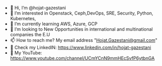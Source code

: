 - 👋 Hi, I’m @hojat-gazestani
- 👀 I’m interested in Openstack, Ceph,DevOps, SRE, Security, Python, Kubernetes,  
- 🌱 I’m currently learning AWS, Azure, GCP
- 💞️ I’m looking to New Opportunities in international and multinational companies the E.U
- 📫 How to reach me? My email address "Hojat.Gazestani@gmail.com"
- 💢 Check my LinkedIN: https://www.linkedin.com/in/hojat-gazestani
- 💢 My YouTube: https://www.youtube.com/channel/UCmYCnN9mmHEcSvfP6ytbnGA

<!---
hojat-gazestani/hojat-gazestani is a ✨ special ✨ repository because its `README.md` (this file) appears on your GitHub profile.
You can click the Preview link to take a look at your changes.
--->
